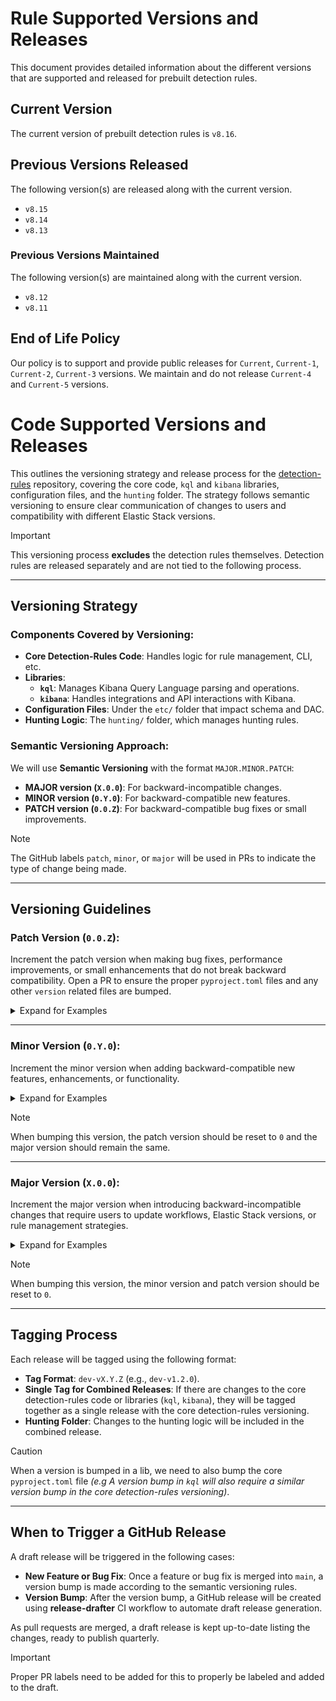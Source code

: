 # Rule Supported Versions and Releases

This document provides detailed information about the different versions that are supported and released for prebuilt detection rules.

## Current Version

The current version of prebuilt detection rules is `v8.16`.

## Previous Versions Released

The following version(s) are released along with the current version.

- `v8.15`
- `v8.14`
- `v8.13`

### Previous Versions Maintained

The following version(s) are maintained along with the current version.

- `v8.12`
- `v8.11`

## End of Life Policy

Our policy is to support and provide public releases for `Current`, `Current-1`, `Current-2`, `Current-3` versions. We maintain and do not release `Current-4` and `Current-5` versions.


# Code Supported Versions and Releases

This outlines the versioning strategy and release process for the [detection-rules](https://github.com/elastic/detection-rules) repository, covering the core code, `kql` and `kibana` libraries, configuration files, and the `hunting` folder. The strategy follows semantic versioning to ensure clear communication of changes to users and compatibility with different Elastic Stack versions.

> [!IMPORTANT]
> This versioning process **excludes** the detection rules themselves. Detection rules are released separately and are not tied to the following process.

---

## Versioning Strategy

### Components Covered by Versioning:
- **Core Detection-Rules Code**: Handles logic for rule management, CLI, etc.
- **Libraries**:
  - **`kql`**: Manages Kibana Query Language parsing and operations.
  - **`kibana`**: Handles integrations and API interactions with Kibana.
- **Configuration Files**: Under the `etc/` folder that impact schema and DAC.
- **Hunting Logic**: The `hunting/` folder, which manages hunting rules.


### Semantic Versioning Approach:
We will use **Semantic Versioning** with the format `MAJOR.MINOR.PATCH`:
- **MAJOR version (`X.0.0`)**: For backward-incompatible changes.
- **MINOR version (`0.Y.0`)**: For backward-compatible new features.
- **PATCH version (`0.0.Z`)**: For backward-compatible bug fixes or small improvements.

> [!NOTE]
> The GitHub labels `patch`, `minor`, or `major` will be used in PRs to indicate the type of change being made.

---

## Versioning Guidelines

### Patch Version (`0.0.Z`):
Increment the patch version when making bug fixes, performance improvements, or small enhancements that do not break backward compatibility. Open a PR to ensure the proper `pyproject.toml` files and any other `version` related files are bumped.

<details><summary>Expand for Examples</summary>
<p>

**Examples**:
- **Kibana Library**:
  - Minor fixes to API calls to ensure correct data retrieval.
  - Updates to the `kibana` lib without adding new features.
- **KQL Library**:
  - Small bug fixes in the query parsing logic.
  - Optimizations that don't alter functionality.
- **Core Detection-Rules Code**:
  - Fixes for CLI bugs or performance tweaks.
  - Minor enhancements to rule management that don’t require users to change workflows.
- **Hunting Folder**:
  - Bug fixes in hunting rules logic.
  - Small performance tweaks for the hunting rule management.
- **Docs Folder**:
  - Updates to documentation.

</p>
</details>

---

### Minor Version (`0.Y.0`):
Increment the minor version when adding backward-compatible new features, enhancements, or functionality.

<details><summary>Expand for Examples</summary>
<p>

**Examples**:
- **Kibana Library**:
  - Adding a new API endpoint to interact with Elastic Kibana X.Y while maintaining backward compatibility with older versions.
- **KQL Library**:
  - Adding new query parsing functionality that is backward-compatible with previous Elastic Stack versions.
- **Core Detection-Rules Code**:
  - New CLI commands or functionality for managing detection rules.
  - New optional fields in rule schemas that have minimum compatibility requirements. (e.g adding `alert_suppression` with `min_compat=8.14`).
- **Hunting Folder**:
  - Adding new hunting rule management features that are optional and backward-compatible.
  - Enhancements in generating hunting rule markdown or CLI features.

</p>
</details>

> [!NOTE]
> When bumping this version, the patch version should be reset to `0` and the major version should remain the same.

---

### Major Version (`X.0.0`):
Increment the major version when introducing backward-incompatible changes that require users to update workflows, Elastic Stack versions, or rule management strategies.

<details><summary>Expand for Examples</summary>
<p>

**Examples**:
- **Kibana Library**:
  - Replacing or removing an existing API endpoint that forces users to upgrade to Elastic X.Y
- **KQL Library**:
  - Structural changes to query parsing logic that break compatibility with previous Elastic Stack versions.
- **Core Detection-Rules Code**:
  - Breaking changes to rule schema definitions or CLI workflows that require user updates.
  - Forcing users to migrate to a newer Elastic Stack version due to changes in core code or schema compatibility.
- **Hunting Folder**:
  - Major refactors of the hunting logic that break existing workflows.
  - Changes to how hunting rules are defined or managed, requiring users to adjust configurations.

</p>
</details>

> [!NOTE]
> When bumping this version, the minor version and patch version should be reset to `0`.

---

## Tagging Process

Each release will be tagged using the following format:
- **Tag Format**: `dev-vX.Y.Z` (e.g., `dev-v1.2.0`).
- **Single Tag for Combined Releases**: If there are changes to the core detection-rules code or libraries (`kql`, `kibana`), they will be tagged together as a single release with the core detection-rules versioning.
- **Hunting Folder**: Changes to the hunting logic will be included in the combined release.

> [!CAUTION]
> When a version is bumped in a lib, we need to also bump the core `pyproject.toml` file *(e.g A version bump in `kql` will also require a similar version bump in the core detection-rules versioning)*.
---

## When to Trigger a GitHub Release

A draft release will be triggered in the following cases:
- **New Feature or Bug Fix**: Once a feature or bug fix is merged into `main`, a version bump is made according to the semantic versioning rules.
- **Version Bump**: After the version bump, a GitHub release will be created using **release-drafter** CI workflow to automate draft release generation.

As pull requests are merged, a draft release is kept up-to-date listing the changes, ready to publish quarterly.

> [!IMPORTANT]
> Proper PR labels need to be added for this to properly be labeled and added to the draft.
